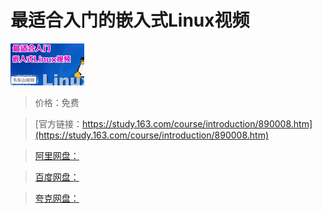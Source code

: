 # 最适合入门的嵌入式Linux视频

![img](../../../assets/study163/free/2435321498517648453.jpg)

> 价格：免费

> [官方链接：https://study.163.com/course/introduction/890008.htm](https://study.163.com/course/introduction/890008.htm)

> [阿里网盘：]()

> [百度网盘：]()

> [夸克网盘：]()
